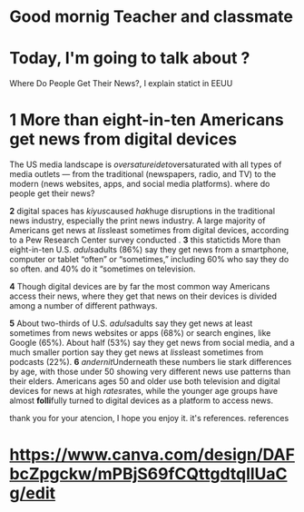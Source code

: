 # Good mornig Teacher and classmate

# Today, I'm going to talk about ?

Where Do People Get Their News?, I explain statict in EEUU

# 1 More than eight-in-ten Americans get news from digital devices

The US media landscape is *oversatureidet*oversaturated with all types of media outlets — from the traditional (newspapers, radio, and TV) to the modern (news websites, apps, and social media platforms). where do people get their news?

**2**
digital spaces has *kiyus*caused *hak*huge disruptions in the traditional news industry, especially the print news industry.
A large majority of Americans get news at *liss*least sometimes from digital devices, according to a Pew Research Center survey conducted .
**3**
this statictids
More than eight-in-ten U.S. *aduls*adults (86%) say they get news from a smartphone, computer or tablet “often” or “sometimes,” including 60% who say they do so often.
and 40% do it “sometimes on television.

**4**
Though digital devices are by far the most common way Americans access their news, where they get that news on their devices is divided among a number of different pathways.

**5**
About two-thirds of U.S. *aduls*adults say they get news at least sometimes from news websites or apps (68%) or search engines, like Google (65%). About half (53%) say they get news from social media, and a much smaller portion say they get news at *liss*least sometimes from podcasts (22%).
**6**
*andernit*Underneath these numbers lie stark differences by age, with those under 50 showing very different news use patterns than their elders. Americans ages 50 and older use both television and digital devices for news at high *rates*rates, while the younger age groups have almost **folli**fully turned to digital devices as a platform to access news.

thank you for your atencion, I hope you enjoy it.
it's references.
references

# https://www.canva.com/design/DAFbcZpgckw/mPBjS69fCQttgdtqllUaCg/edit
